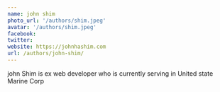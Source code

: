 ```yaml
---
name: john shim
photo_url: '/authors/shim.jpeg'
avatar: '/authors/shim.jpeg'
facebook: 
twitter: 
website: https://johnhashim.com
url: /authors/john-shim/
---
```

john Shim is ex web developer who is currently serving in United state Marine Corp